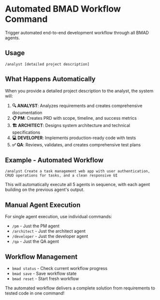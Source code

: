 # Automated BMAD Workflow Command

Trigger automated end-to-end development workflow through all BMAD agents.

## Usage
```
/analyst [detailed project description]
```

## What Happens Automatically
When you provide a detailed project description to the analyst, the system will:

1. **🔍 ANALYST**: Analyzes requirements and creates comprehensive documentation
2. **📋 PM**: Creates PRD with scope, timeline, and success metrics
3. **🏗️ ARCHITECT**: Designs system architecture and technical specifications
4. **💻 DEVELOPER**: Implements production-ready code with tests
5. **✅ QA**: Reviews, validates, and creates comprehensive test plans

## Example - Automated Workflow
```
/analyst Create a task management web app with user authentication, CRUD operations for tasks, and a clean responsive UI
```

This will automatically execute all 5 agents in sequence, with each agent building on the previous agent's output.

## Manual Agent Execution
For single agent execution, use individual commands:
- `/pm` - Just the PM agent
- `/architect` - Just the architect agent
- `/developer` - Just the developer agent
- `/qa` - Just the QA agent

## Workflow Management
- `bmad status` - Check current workflow progress
- `bmad save` - Save workflow state
- `bmad reset` - Start fresh workflow

The automated workflow delivers a complete solution from requirements to tested code in one command!